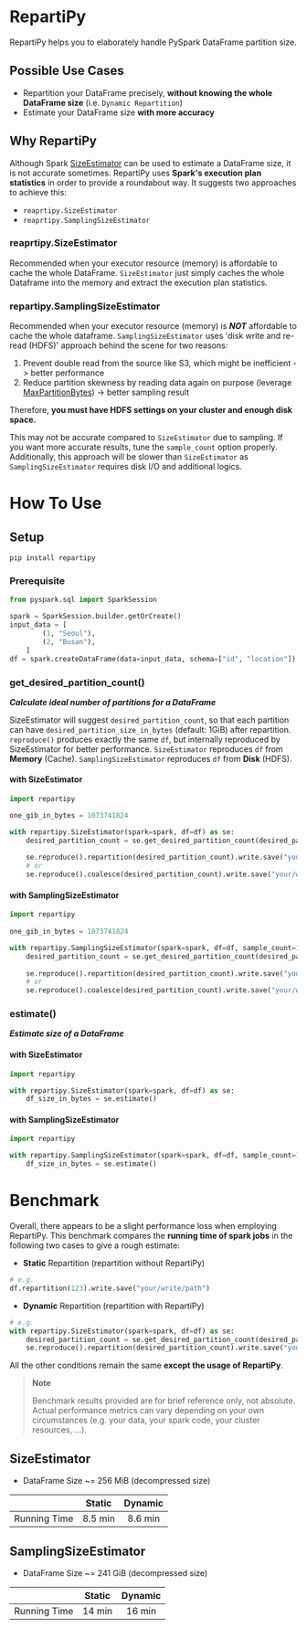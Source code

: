 # RepartiPy

RepartiPy helps you to elaborately handle PySpark DataFrame partition size.  

## Possible Use Cases
- Repartition your DataFrame precisely, **without knowing the whole DataFrame size** (i.e. `Dynamic Repartition`)
- Estimate your DataFrame size **with more accuracy**

## Why RepartiPy
 
Although Spark [SizeEstimator](https://spark.apache.org/docs/latest/api/java/index.html?org/apache/spark/util/SizeEstimator.html) can be used to estimate a DataFrame size, it is not accurate sometimes. 
RepartiPy uses **Spark's execution plan statistics** in order to provide a roundabout way.
It suggests two approaches to achieve this:

- `reaprtipy.SizeEstimator`
- `reaprtipy.SamplingSizeEstimator`

### reaprtipy.SizeEstimator
Recommended when your executor resource (memory) is affordable to cache the whole DataFrame. 
`SizeEstimator` just simply caches the whole Dataframe into the memory and extract the execution plan statistics.

### repartipy.SamplingSizeEstimator
Recommended when your executor resource (memory) is ***NOT*** affordable to cache the whole dataframe.
`SamplingSizeEstimator` uses 'disk write and re-read (HDFS)' approach behind the scene for two reasons:

1. Prevent double read from the source like S3, which might be inefficient -> better performance
2. Reduce partition skewness by reading data again on purpose (leverage [MaxPartitionBytes](https://spark.apache.org/docs/latest/sql-performance-tuning.html#other-configuration-options)) -> better sampling result

Therefore, **you must have HDFS settings on your cluster and enough disk space.** 

This may not be accurate compared to `SizeEstimator` due to sampling. 
If you want more accurate results, tune the `sample_count` option properly.
Additionally, this approach will be slower than `SizeEstimator` as `SamplingSizeEstimator` requires disk I/O and additional logics.

# How To Use
## Setup
```shell
pip install repartipy
```
### Prerequisite
```python
from pyspark.sql import SparkSession

spark = SparkSession.builder.getOrCreate()
input_data = [
        (1, "Seoul"),
        (2, "Busan"),
    ]
df = spark.createDataFrame(data=input_data, schema=["id", "location"])
```

### get_desired_partition_count()
***Calculate ideal number of partitions for a DataFrame*** 

SizeEstimator will suggest `desired_partition_count`, so that each partition can have `desired_partition_size_in_bytes` (default: 1GiB) after repartition.
`reproduce()` produces exactly the same `df`, but internally reproduced by SizeEstimator for better performance. 
`SizeEstimator` reproduces `df` from **Memory** (Cache). 
`SamplingSizeEstimator` reproduces `df` from **Disk** (HDFS).

#### with SizeEstimator
```python
import repartipy

one_gib_in_bytes = 1073741824

with repartipy.SizeEstimator(spark=spark, df=df) as se:
    desired_partition_count = se.get_desired_partition_count(desired_partition_size_in_bytes=one_gib_in_bytes)
    
    se.reproduce().repartition(desired_partition_count).write.save("your/write/path")
    # or 
    se.reproduce().coalesce(desired_partition_count).write.save("your/write/path")
```
#### with SamplingSizeEstimator
```python
import repartipy
    
one_gib_in_bytes = 1073741824

with repartipy.SamplingSizeEstimator(spark=spark, df=df, sample_count=10) as se:
    desired_partition_count = se.get_desired_partition_count(desired_partition_size_in_bytes=one_gib_in_bytes)
    
    se.reproduce().repartition(desired_partition_count).write.save("your/write/path")
    # or 
    se.reproduce().coalesce(desired_partition_count).write.save("your/write/path")
```

### estimate()
***Estimate size of a DataFrame***
#### with SizeEstimator
```python
import repartipy

with repartipy.SizeEstimator(spark=spark, df=df) as se:
    df_size_in_bytes = se.estimate()
```
#### with SamplingSizeEstimator
```python
import repartipy

with repartipy.SamplingSizeEstimator(spark=spark, df=df, sample_count=10) as se:
    df_size_in_bytes = se.estimate()
```

# Benchmark

Overall, there appears to be a slight performance loss when employing RepartiPy. 
This benchmark compares the **running time of spark jobs** in the following two cases to give a rough estimate:
- **Static** Repartition (repartition without RepartiPy)
```python
# e.g.
df.repartition(123).write.save("your/write/path")
```
- **Dynamic** Repartition (repartition with RepartiPy)
```python
# e.g.
with repartipy.SizeEstimator(spark=spark, df=df) as se:
    desired_partition_count = se.get_desired_partition_count(desired_partition_size_in_bytes=one_gib_in_bytes)
    se.reproduce().repartition(desired_partition_count).write.save("your/write/path")
```
All the other conditions remain the same **except the usage of RepartiPy**.

> **Note**
> 
> Benchmark results provided are for brief reference only, not absolute.
> Actual performance metrics can vary depending on your own circumstances (e.g. your data, your spark code, your cluster resources, ...).

## SizeEstimator
- DataFrame Size ~= 256 MiB (decompressed size)

|              | Static  | Dynamic |
|:------------:|:-------:|:-------:|
| Running Time | 8.5 min | 8.6 min |
 

## SamplingSizeEstimator
- DataFrame Size ~= 241 GiB (decompressed size)

|              | Static | Dynamic |
|:------------:|:------:|:-------:|
| Running Time | 14 min | 16 min  |
